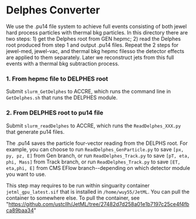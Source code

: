 
# Delphes Converter

We use the .pu14 file system to achieve full events consisting of both jewel hard process particles with thermal bkg particles. In this directory there are two steps: 1) get the Delphes root from GEN hepmc; 2) read the Delphes root produced from step 1 and output .pu14 files. Repeat the 2 steps for jewel-med, jewel-vac, and thermal bkg hepmc filesso the detector effects are applied to them separately. Later we reconstruct jets from this full events with a thermal bkg subtraction process. 

### 1. From hepmc file to DELPHES root

Submit `slurm_GetDelphes` to ACCRE, which runs the command line in `GetDelphes.sh` that runs the DELPHES module.

### 2. From DELPHES root to pu14 file

Submit `slurm_readDelphes` to ACCRE, which runs the  `ReadDelphes_XXX.py` that generate pu14 files.

The .pu14 saves the particle four-vector reading from the DELPHS root. For example, you can choose to run `ReadDelphes_GenParticle.py` to save `[px, py, pz, E]` from Gen branch, or run `ReadDelphes_Track.py` to save `[pT, eta, phi, Mass]` from Track branch, or run `ReadDelphes_Track.py` to save `[ET, eta,phi, E]` from CMS EFlow branch--depending on which detector module you want to use. 

This step may requires to be run within singuarity container `jetml_gpu_latest.sif` that is installed in `/home/wuy55/JetML`. You can pull the container to somewhere else. To pull the container, see "https://github.com/ustcllh/JetML/tree/27482d7d258a01e1b7197c25ce4f4fbca89baa34"
